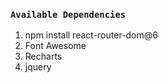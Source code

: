 ### `Available Dependencies`
1. npm install react-router-dom@6
2. Font Awesome
3. Recharts
4. jquery